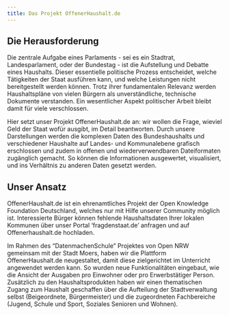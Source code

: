 ```yaml
---
title: Das Projekt OffenerHaushalt.de
---
```


## Die Herausforderung

Die zentrale Aufgabe eines Parlaments - sei es ein Stadtrat, Landesparlament, oder der Bundestag - ist die Aufstellung und Debatte eines Haushalts. Dieser essentielle politische Prozess entscheidet, welche Tätigkeiten der Staat ausführen kann, und welche Leistungen nicht bereitgestellt werden können. Trotz ihrer fundamentalen Relevanz werden Haushaltspläne von vielen Bürgern als unverständliche, technische Dokumente verstanden. Ein wesentlicher Aspekt politischer Arbeit bleibt damit für viele verschlossen.

Hier setzt unser Projekt OffenerHaushalt.de an: wir wollen die Frage, wieviel Geld der Staat wofür ausgibt, im Detail beantworten. Durch unsere Darstellungen werden die komplexen Daten des Bundeshaushalts und verschiedener Haushalte auf Landes- und Kommunalebene grafisch erschlossen und zudem in offenen und wiederverwendbaren Dateiformaten zugänglich gemacht. So können die Informationen ausgewertet, visualisiert, und ins Verhältnis zu anderen Daten gesetzt werden. 


## Unser Ansatz

OffenerHaushalt.de ist ein ehrenamtliches Projekt der Open Knowledge Foundation Deutschland, welches nur mit Hilfe unserer Community möglich ist. Interessierte Bürger können fehlende Haushaltsdaten Ihrer lokalen Kommunen über unser Portal ‘fragdenstaat.de’ anfragen und auf Offenerhaushalt.de hochladen. 

Im Rahmen des “DatenmachenSchule” Projektes von Open NRW gemeinsam mit der Stadt Moers, haben wir die Plattform OffenerHaushalt.de neugestaltet, damit diese zielgerichtet im Unterricht angewendet werden kann. So wurden neue Funktionalitäten eingebaut, wie die Ansicht der Ausgaben pro Einwohner oder pro Erwerbstätiger Person. Zusätzlich zu den Haushaltsprodukten haben wir einen thematischen Zugang zum Haushalt geschaffen über die Aufteilung der  Stadtverwaltung selbst (Beigeordnete, Bürgermeister) und die zugeordneten Fachbereiche (Jugend, Schule und Sport, Soziales Senioren und Wohnen). 

